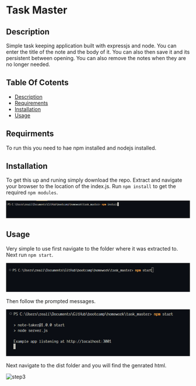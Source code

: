 # Task Master

## Description

Simple task keeping application built with expressjs and node. You can enter the title of the note and the body of it. You can also then save it and its persistent between opening. You can also remove the notes when they are no longer needed.


## Table Of Cotents

- [Description](#description)
- [Requirements](#requirments)
- [Installation](#installation)
- [Usage](#Usage)

## Requirments

To run this you need to hae npm installed and nodejs installed.

## Installation
To get this up and runing simply download the repo. Extract and navigate your browser to the location of the index.js. Run `npm install` to get the required `npm modules`.

![npm](./docs/npminstall.png)

## Usage
Very simple to use first navigate to the folder where it was extracted to. Next run `npm start`.

![Step1](./docs/step1.png)

Then follow the prompted messages.

![step2](./docs/usage.png)

Next navigate to the dist folder and you will find the genrated html.

![step3](./docs/dist.png)




